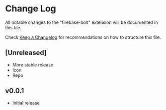 # Change Log
All notable changes to the "firebase-bolt" extension will be documented in this file.

Check [Keep a Changelog](http://keepachangelog.com/) for recommendations on how to structure this file.

## [Unreleased]
- More stable release
- Icon
- Repo

## v0.0.1
- Initial release